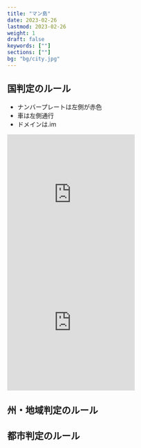 ```yaml
---
title: "マン島"
date: 2023-02-26
lastmod: 2023-02-26
weight: 1
draft: false
keywords: [""]
sections: [""]
bg: "bg/city.jpg"
---
```



<div class="main-desciption country-description">
    <h2 class="section-title">国判定のルール</h2>
    <ul class="rule-list">
        <li>ナンバープレートは<span class="quiz">左側が赤色</span></li>
        <li>車は<span class="quiz">左側</span>通行</li>
        <li>ドメインは<span class="quiz">.im</span></li>
    </ul>
</div>

<div class="googlemap-if">
<iframe src="https://www.google.com/maps/embed?pb=!4v1679138991147!6m8!1m7!1siUhod7cCOn5wmNiw_Jsknw!2m2!1d54.15647045019842!2d-4.488897953286526!3f352.13765715083855!4f-24.417657922667786!5f3.325193203789971" width="295" height="295" style="border:0;" allowfullscreen="" loading="lazy" referrerpolicy="no-referrer-when-downgrade"></iframe>
<iframe src="https://www.google.com/maps/embed?pb=!4v1679139053251!6m8!1m7!1sCAoSLEFGMVFpcE1uaFg3R2tOZ283cnFzS0xlazk4d216TVR2aGVEZlM2cUVNVDRh!2m2!1d54.0913714!2d-4.77472946!3f274.00757606980875!4f-63.9691548793417!5f0.7820865974627469" width="295" height="295" style="border:0;" allowfullscreen="" loading="lazy" referrerpolicy="no-referrer-when-downgrade"></iframe>
</div>

<div class="main-desciption">
    <h2 class="section-title area-description">州・地域判定のルール</h2>
    <ul class="rule-list">
    </ul>
</div>

<div class="main-desciption">
    <h2 class="section-title city-description">都市判定のルール</h2>
    <ul class="rule-list">
    </ul>
</div>

